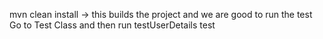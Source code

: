 mvn clean install -> this builds the project and we are good to run the test
Go to Test Class and then run testUserDetails test
